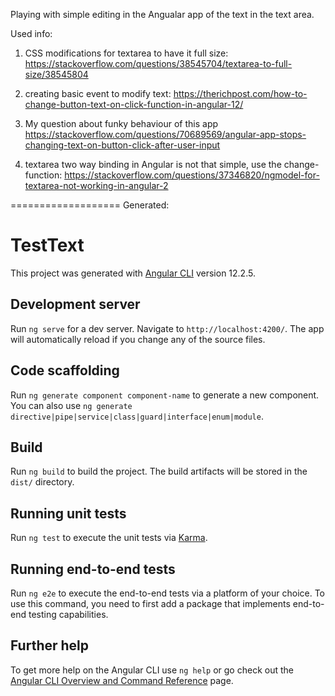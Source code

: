 Playing with simple editing in the Angualar app of the text in the text area.


Used info: 

1. CSS modifications for textarea to have it full size:
https://stackoverflow.com/questions/38545704/textarea-to-full-size/38545804

2. creating basic event to modify text:
https://therichpost.com/how-to-change-button-text-on-click-function-in-angular-12/

3. My question about funky behaviour of this app
https://stackoverflow.com/questions/70689569/angular-app-stops-changing-text-on-button-click-after-user-input

4. textarea two way binding in Angular is not that simple, use the change-function:
https://stackoverflow.com/questions/37346820/ngmodel-for-textarea-not-working-in-angular-2

===================
Generated: 




# TestText

This project was generated with [Angular CLI](https://github.com/angular/angular-cli) version 12.2.5.

## Development server

Run `ng serve` for a dev server. Navigate to `http://localhost:4200/`. The app will automatically reload if you change any of the source files.

## Code scaffolding

Run `ng generate component component-name` to generate a new component. You can also use `ng generate directive|pipe|service|class|guard|interface|enum|module`.

## Build

Run `ng build` to build the project. The build artifacts will be stored in the `dist/` directory.

## Running unit tests

Run `ng test` to execute the unit tests via [Karma](https://karma-runner.github.io).

## Running end-to-end tests

Run `ng e2e` to execute the end-to-end tests via a platform of your choice. To use this command, you need to first add a package that implements end-to-end testing capabilities.

## Further help

To get more help on the Angular CLI use `ng help` or go check out the [Angular CLI Overview and Command Reference](https://angular.io/cli) page.
